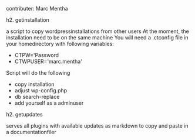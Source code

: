 contributer: Marc Mentha

h2. getinstallation

a script to copy wordpressinstallations from other users
At the moment, the installation need to be on the same machine
You will need a .ctconfig file in your homedirectory with following variables:

* CTPW='Password
* CTWPUSER='marc.mentha'

Script will do the following

* copy installation
* adjust wp-config.php
* db search-replace
* add yourself as a adminuser


h2. getupdates

serves all plugins with available updates as markdown to copy and paste in a documentationfiler
